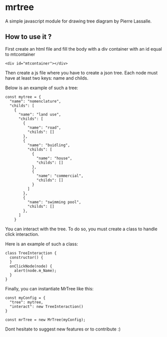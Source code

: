 # mrtree
A simple javascript module for drawing tree diagram by Pierre Lassalle.

## How to use it ?

First create an html file and fill the body with a div container with an id equal to mtcontainer

```
<div id="mtcontainer"></div>
```
Then create a js file where you have to create a json tree. Each node must have at least two keys: name and childs.

Below is an example of such a tree:

```
const mytree = {
  "name": "nomenclature",
  "childs": [
    {
      "name": "land use",
      "childs": [
        {
          "name": "road",
          "childs": []
        },
        {
          "name": "buidling",
          "childs": [
            {
              "name": "house",
              "childs": []
            },
            {
              "name": "commercial",
              "childs": []
            }
          ]
        },
        {
          "name": "swimming pool",
          "childs": []
        },
      ]
    }
```

You can interact with the tree. To do so, you must create a class to handle click interaction.

Here is an example of such a class:

```
class TreeInteraction {
  constructor() {
  }
  onClickNode(node) {
    alert(node.m_Name);
  }
}
```

Finally, you can instantiate MrTree like this:


```
const myConfig = {
  "tree": mytree,
  "interact": new TreeInteraction()
}

const mrTree = new MrTree(myConfig);
```


Dont hesitate to suggest new features or to contribute :) 
